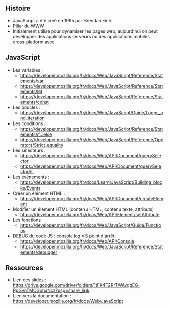 ## Histoire

- JavaScript a été créé en 1995 par Brendan Eich
- Pilier du WWW
- Initialement utilisé pour dynamiser les pages web, aujourd'hui on peut développer des applications serveurs ou des applications mobiles cross-platform avec

## JavaScript

- Les variables :
  - https://developer.mozilla.org/fr/docs/Web/JavaScript/Reference/Statements/var
  - https://developer.mozilla.org/fr/docs/Web/JavaScript/Reference/Statements/let
  - https://developer.mozilla.org/fr/docs/Web/JavaScript/Reference/Statements/const
- Les boucles :
  - https://developer.mozilla.org/fr/docs/Web/JavaScript/Guide/Loops_and_iteration
- Les conditions :
  - https://developer.mozilla.org/fr/docs/Web/JavaScript/Reference/Statements/if...else
  - https://developer.mozilla.org/fr/docs/Web/JavaScript/Reference/Operators/Strict_equality
- Les sélecteurs :
  - https://developer.mozilla.org/fr/docs/Web/API/Document/querySelector
  - https://developer.mozilla.org/fr/docs/Web/API/Document/querySelectorAll
- Les événements :
  - https://developer.mozilla.org/fr/docs/Learn/JavaScript/Building_blocks/Events
- Créer un élément HTML :
  - https://developer.mozilla.org/fr/docs/Web/API/Document/createElement
- Modifier un élément HTML (contenu HTML, contenu texte, attributs)
  - https://developer.mozilla.org/fr/docs/Web/API/Element/setAttribute
- Les fonctions
  - https://developer.mozilla.org/fr/docs/Web/JavaScript/Guide/Functions
- DEBUG du code JS : console.log VS point d'arrêt
  - https://developer.mozilla.org/fr/docs/Web/API/Console
  - https://developer.mozilla.org/fr/docs/Web/JavaScript/Reference/Statements/debugger

## Ressources

- Lien des slides : https://drive.google.com/drive/folders/1tFK4F2RrTWAvqqEG-RpGvnTMCGohaNcz?usp=share_link
- Lien vers la documentation : https://developer.mozilla.org/fr/docs/Web/JavaScript